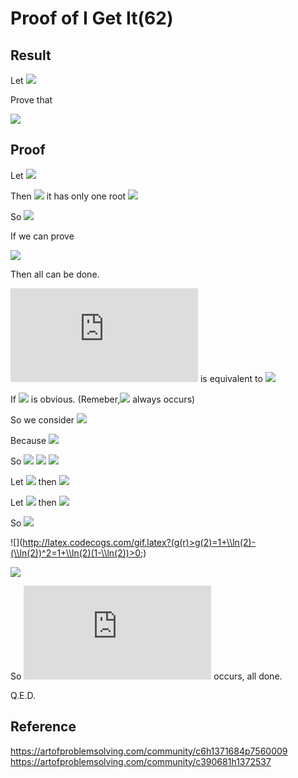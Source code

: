 # Proof of I Get It(62)

## Result

Let ![](http://latex.codecogs.com/gif.latex?x\\in[0,1],r\\in[1,\\infty\).)

Prove that

![](http://latex.codecogs.com/gif.latex?x-x^r\\leq1-\\frac{\\ln(r)}{r}.)

## Proof

Let ![](http://latex.codecogs.com/gif.latex?f(x)=x-x^r.)

Then ![](http://latex.codecogs.com/gif.latex?f'(x)=1-rx^{r-1},) it has only one root ![](http://latex.codecogs.com/gif.latex?r^{-\\frac{1}{r-1}}\\in[0,1].)

So ![](http://latex.codecogs.com/gif.latex?f(x)\\leq[f(r^{-\\frac{1}{r-1}})]=r^{-\\frac{1}{r-1}}-r^{-\\frac{r}{r-1}}=r^{-\\frac{1}{r-1}}(1-\\frac{1}{r}).)

If we can prove

![](http://latex.codecogs.com/gif.latex?(P):r^{-\\frac{1}{r-1}}(1-\\frac{1}{r})\\leq1-\\frac{\\ln(r)}{r},)

Then all can be done.

![](http://latex.codecogs.com/gif.latex?(P)) is equivalent to ![](http://latex.codecogs.com/gif.latex?(r-1)\\ln(\\frac{r-\\ln(r)}{r-1})+\\ln(r)\\geq0.)

If ![](http://latex.codecogs.com/gif.latex?r\\leq2,\\ln(r-1)\\leq0,(P)) is obvious.
(Remeber,![](http://latex.codecogs.com/gif.latex?r-\\ln(r)\\geq1) always occurs)

So we consider ![](http://latex.codecogs.com/gif.latex?r\\geq2.)

Because ![](http://latex.codecogs.com/gif.latex?\\ln(\\frac{r-\\ln(r)}{r-1})\\geq\\frac{\\frac{r-\\ln(r)}{r-1}-1}{\\frac{r-\ln(r)}{r-1}}=\\frac{1-\\ln(r)}{r-\\ln(r)}.)

So ![](http://latex.codecogs.com/gif.latex?(r-1)\\ln(\\frac{r-\\ln(r)}{r-1})+\\ln(r))
![](http://latex.codecogs.com/gif.latex?\\geq(r-1)\\frac{1-\\ln(r)}{r-\\ln(r)}+\ln(r))
![](http://latex.codecogs.com/gif.latex?=\\frac{r+\\ln(r)-(\\ln(r))^2-1}{r-\\ln(r)}.)

Let ![](http://latex.codecogs.com/gif.latex?g(r)=r+\\ln(r)-(\\ln(r))^2-1,) then ![](http://latex.codecogs.com/gif.latex?g'(r)=\\frac{r+1-2\\ln(r)}{r}.)

Let ![](http://latex.codecogs.com/gif.latex?h(r)=r+1-2\\ln(r),) then ![](http://latex.codecogs.com/gif.latex?h'(r)=\\frac{r-2}{r}\\geq0.)

So ![](http://latex.codecogs.com/gif.latex?h(r)\\geq(h(2))=3-2\\ln(2)>0,g'(r)=\\frac{h(r)}{r}>0;)

![](http://latex.codecogs.com/gif.latex?(g(r)>g(2)=1+\\ln(2)-(\\ln(2))^2=1+\\ln(2)(1-\\ln(2))>0;)

![](http://latex.codecogs.com/gif.latex?(r-1)\\ln(\\frac{r-\\ln(r)}{r-1})+\\ln(r)\\geq\\frac{g(r)}{r-\\ln(r)}>0.)

So ![](http://latex.codecogs.com/gif.latex?(P)) occurs, all done.

Q.E.D.

## Reference
https://artofproblemsolving.com/community/c6h1371684p7560009
https://artofproblemsolving.com/community/c390681h1372537
